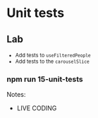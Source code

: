 <!-- .slide: class="exercice" -->

# Unit tests

## Lab

<small>

- Add tests to `useFilteredPeople`
- Add tests to the `carouselSlice`

</small>

### npm run 15-unit-tests

Notes:

- LIVE CODING
